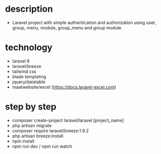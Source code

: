 # description
- Laravel project with simple authentication and authorization using user, group, menu, module, group_menu and group module

# technology
- laravel 8
- laravel/breeze
- tailwind css
- blade templating
- jquery/datatable
- maatwebsite/excel (https://docs.laravel-excel.com)

# step by step
- composer create-project laravel/laravel [project_name]
- php artisan migrate
- composer require laravel/breeze:1.9.2
- php artisan breeze:install
- npm install 
- npm run dev / npm run watch




